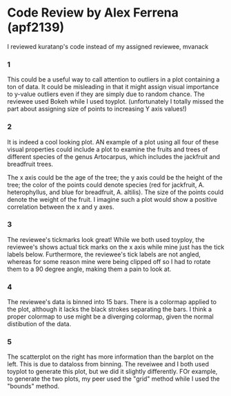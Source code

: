 # Code Review by Alex Ferrena (apf2139)

I reviewed kuratanp's code instead of my assigned reviewee, mvanack

### 1

This could be a useful way to call attention to outliers in a plot containing a ton of data. It could be misleading in that it might assign visual importance to y-value outliers even if they are simply due to random chance. The reviewee used Bokeh while I used toyplot. (unfortunately I totally missed the part about assigning size of points to increasing Y axis values!)

### 2

It is indeed a cool looking plot. AN example of a plot using all four of these visual properties could include a plot to examine the fruits and trees of different species of the genus Artocarpus, which includes the jackfruit and breadfruit trees.

The x axis could be the age of the tree; the y axis could be the height of the tree; the color of the points could denote species (red for jackfruit, A. heterophyllus, and blue for breadfruit, A. altilis). The size of the points could denote the weight of the fruit. I imagine such a plot would show a positive correlation between the x and y axes.

### 3

The reviewee's tickmarks look great! While we both used toyploy, the reviewee's shows actual tick marks on the x axis while mine just has the tick labels below. Furthermore, the reviewee's tick labels are not angled, whereas for some reason mine were being clipped off so I had to rotate them to a 90 degree angle, making them a pain to look at.

### 4

The reviewee's data is binned into 15 bars. There is a colormap applied to the plot, although it lacks the black strokes separating the bars. I think a proper colormap to use might be a diverging colormap, given the normal distibution of the data.

### 5

The scatterplot on the right has more information than the barplot on the left. This is due to dataloss from binning. The reveiwee and I both used toyplot to generate this plot, but we did it slightly differently. FOr example, to generate the two plots, my peer used the "grid" method while I used the "bounds" method.